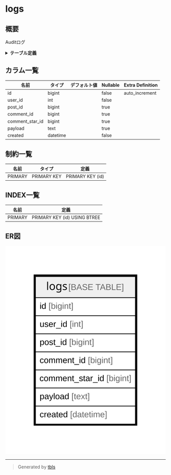 # logs

## 概要

Auditログ

<details>
<summary><strong>テーブル定義</strong></summary>

```sql
CREATE TABLE `logs` (
  `id` bigint NOT NULL AUTO_INCREMENT,
  `user_id` int NOT NULL,
  `post_id` bigint DEFAULT NULL,
  `comment_id` bigint DEFAULT NULL,
  `comment_star_id` bigint DEFAULT NULL,
  `payload` text,
  `created` datetime NOT NULL,
  PRIMARY KEY (`id`)
) ENGINE=InnoDB DEFAULT CHARSET=utf8mb4 COLLATE=utf8mb4_0900_ai_ci COMMENT='Auditログ'
```

</details>

## カラム一覧

| 名前              | タイプ      | デフォルト値       | Nullable | Extra Definition |
| --------------- | -------- | ------------ | -------- | ---------------- |
| id              | bigint   |              | false    | auto_increment   |
| user_id         | int      |              | false    |                  |
| post_id         | bigint   |              | true     |                  |
| comment_id      | bigint   |              | true     |                  |
| comment_star_id | bigint   |              | true     |                  |
| payload         | text     |              | true     |                  |
| created         | datetime |              | false    |                  |

## 制約一覧

| 名前      | タイプ         | 定義               |
| ------- | ----------- | ---------------- |
| PRIMARY | PRIMARY KEY | PRIMARY KEY (id) |

## INDEX一覧

| 名前      | 定義                           |
| ------- | ---------------------------- |
| PRIMARY | PRIMARY KEY (id) USING BTREE |

## ER図

![er](logs.svg)

---

> Generated by [tbls](https://github.com/k1LoW/tbls)
